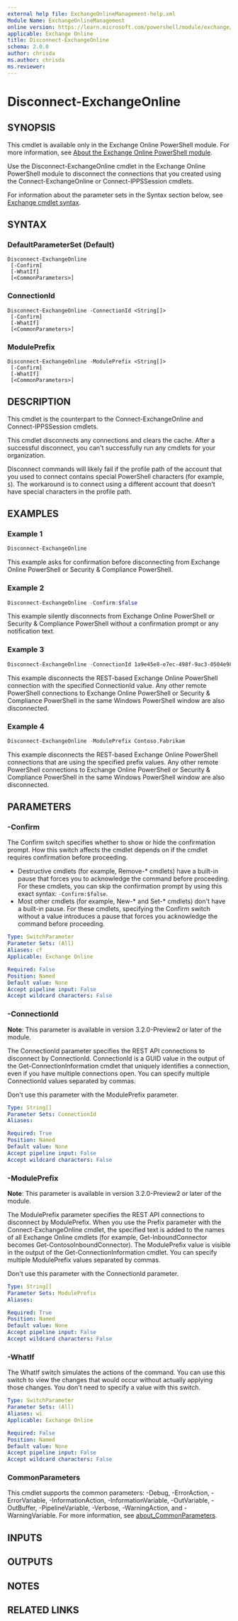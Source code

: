 ```yaml
---
external help file: ExchangeOnlineManagement-help.xml
Module Name: ExchangeOnlineManagement
online version: https://learn.microsoft.com/powershell/module/exchange/disconnect-exchangeonline
applicable: Exchange Online
title: Disconnect-ExchangeOnline
schema: 2.0.0
author: chrisda
ms.author: chrisda
ms.reviewer:
---
```


# Disconnect-ExchangeOnline

## SYNOPSIS
This cmdlet is available only in the Exchange Online PowerShell module. For more information, see [About the Exchange Online PowerShell module](https://aka.ms/exov3-module).

Use the Disconnect-ExchangeOnline cmdlet in the Exchange Online PowerShell module to disconnect the connections that you created using the Connect-ExchangeOnline or Connect-IPPSSession cmdlets.

For information about the parameter sets in the Syntax section below, see [Exchange cmdlet syntax](https://learn.microsoft.com/powershell/exchange/exchange-cmdlet-syntax).

## SYNTAX

### DefaultParameterSet (Default)
```
Disconnect-ExchangeOnline
 [-Confirm]
 [-WhatIf]
 [<CommonParameters>]
```

### ConnectionId
```
Disconnect-ExchangeOnline -ConnectionId <String[]>
 [-Confirm]
 [-WhatIf]
 [<CommonParameters>]
```

### ModulePrefix
```
Disconnect-ExchangeOnline -ModulePrefix <String[]>
 [-Confirm]
 [-WhatIf]
 [<CommonParameters>]
```

## DESCRIPTION
This cmdlet is the counterpart to the Connect-ExchangeOnline and Connect-IPPSSession cmdlets.

This cmdlet disconnects any connections and clears the cache. After a successful disconnect, you can't successfully run any cmdlets for your organization.

Disconnect commands will likely fail if the profile path of the account that you used to connect contains special PowerShell characters (for example, `$`). The workaround is to connect using a different account that doesn't have special characters in the profile path.

## EXAMPLES

### Example 1
```powershell
Disconnect-ExchangeOnline
```

This example asks for confirmation before disconnecting from Exchange Online PowerShell or Security & Compliance PowerShell.

### Example 2
```powershell
Disconnect-ExchangeOnline -Confirm:$false
```

This example silently disconnects from Exchange Online PowerShell or Security & Compliance PowerShell without a confirmation prompt or any notification text.

### Example 3
```powershell
Disconnect-ExchangeOnline -ConnectionId 1a9e45e8-e7ec-498f-9ac3-0504e987fa85
```

This example disconnects the REST-based Exchange Online PowerShell connection with the specified ConnectionId value. Any other remote PowerShell connections to Exchange Online PowerShell or Security & Compliance PowerShell in the same Windows PowerShell window are also disconnected.

### Example 4
```powershell
Disconnect-ExchangeOnline -ModulePrefix Contoso,Fabrikam
```

This example disconnects the REST-based Exchange Online PowerShell connections that are using the specified prefix values. Any other remote PowerShell connections to Exchange Online PowerShell or Security & Compliance PowerShell in the same Windows PowerShell window are also disconnected.

## PARAMETERS

### -Confirm
The Confirm switch specifies whether to show or hide the confirmation prompt. How this switch affects the cmdlet depends on if the cmdlet requires confirmation before proceeding.

- Destructive cmdlets (for example, Remove-\* cmdlets) have a built-in pause that forces you to acknowledge the command before proceeding. For these cmdlets, you can skip the confirmation prompt by using this exact syntax: `-Confirm:$false`.
- Most other cmdlets (for example, New-\* and Set-\* cmdlets) don't have a built-in pause. For these cmdlets, specifying the Confirm switch without a value introduces a pause that forces you acknowledge the command before proceeding.

```yaml
Type: SwitchParameter
Parameter Sets: (All)
Aliases: cf
Applicable: Exchange Online

Required: False
Position: Named
Default value: None
Accept pipeline input: False
Accept wildcard characters: False
```

### -ConnectionId
**Note**: This parameter is available in version 3.2.0-Preview2 or later of the module.

The ConnectionId parameter specifies the REST API connections to disconnect by ConnectionId. ConnectionId is a GUID value in the output of the Get-ConnectionInformation cmdlet that uniquely identifies a connection, even if you have multiple connections open. You can specify multiple ConnectionId values separated by commas.

Don't use this parameter with the ModulePrefix parameter.

```yaml
Type: String[]
Parameter Sets: ConnectionId
Aliases:

Required: True
Position: Named
Default value: None
Accept pipeline input: False
Accept wildcard characters: False
```

### -ModulePrefix
**Note**: This parameter is available in version 3.2.0-Preview2 or later of the module.

The ModulePrefix parameter specifies the REST API connections to disconnect by ModulePrefix. When you use the Prefix parameter with the Connect-ExchangeOnline cmdlet, the specified text is added to the names of all Exchange Online cmdlets (for example, Get-InboundConnector becomes Get-ContosoInboundConnector). The ModulePrefix value is visible in the output of the Get-ConnectionInformation cmdlet. You can specify multiple ModulePrefix values separated by commas.

Don't use this parameter with the ConnectionId parameter.

```yaml
Type: String[]
Parameter Sets: ModulePrefix
Aliases:

Required: True
Position: Named
Default value: None
Accept pipeline input: False
Accept wildcard characters: False
```

### -WhatIf
The WhatIf switch simulates the actions of the command. You can use this switch to view the changes that would occur without actually applying those changes. You don't need to specify a value with this switch.

```yaml
Type: SwitchParameter
Parameter Sets: (All)
Aliases: wi
Applicable: Exchange Online

Required: False
Position: Named
Default value: None
Accept pipeline input: False
Accept wildcard characters: False
```

### CommonParameters
This cmdlet supports the common parameters: -Debug, -ErrorAction, -ErrorVariable, -InformationAction, -InformationVariable, -OutVariable, -OutBuffer, -PipelineVariable, -Verbose, -WarningAction, and -WarningVariable. For more information, see [about_CommonParameters](https://go.microsoft.com/fwlink/p/?LinkID=113216).

## INPUTS

## OUTPUTS

## NOTES

## RELATED LINKS
